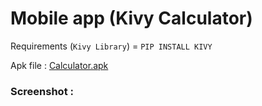 # Mobile app (Kivy Calculator)

Requirements (`Kivy Library`) = `PIP INSTALL KIVY`

Apk file : [Calculator.apk](https://lnkd.in/eAGC3Hh)

### Screenshot :

![]()
